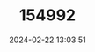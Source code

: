 ---
title: "154992"
category: "Lophiodes caulinaris"
draft: false
date: 2024-02-22 13:03:51
languages:
  English: ["Pacific Goosefish", "Spottedtail Angler", "Spottedtail Goosefish"]
  Spanish; Castilian: ["Bocon", "Bocon de Cola Manchada", "Bocon de Cola Manchada", "Perro", "Pez Sapo", "Rape", "Rape de Rabo Manchado", "Rape de Rabo Manchado"]
---